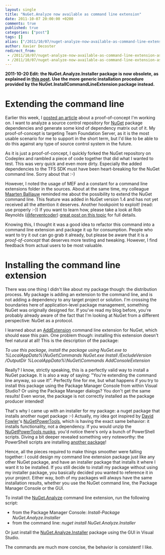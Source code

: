 ```yaml
---
layout: single
title: "NuGet.Analyze now available as command line extension"
date: 2011-10-07 20:00:00 +0200
comments: true
published: true
categories: ["post"]
tags: []
alias: ["/2011/10/07/nuget-analyze-now-available-as-command-line-extension-aspx/"]
author: Xavier Decoster
redirect_from:
 - /2011/10/07/nuget-analyze-now-available-as-command-line-extension-aspx/.html
 - /2011/10/07/nuget-analyze-now-available-as-command-line-extension-aspx/.html
---
```

<p><strong>2011-10-20 Edit: the NuGet.Analyze.Installer package is now obsolete, as explained in <a href="/post/2011/10/20/Install-NuGet-command-line-extensions-using-the-Package-Manager-Console.aspx" target="_blank">this post</a>. Use the more generic installation procedure provided by the NuGet.InstallCommandLineExtension package instead.</strong></p>

<h1>Extending the command line</h1>

<p>Earlier this week, I <a href="/post/2011/10/06/Generate-package-dependency-matrix-directly-from-TFS-source-control.aspx" target="_blank">posted an article</a> about a proof-of-concept I'm working on. I want to analyze a source control repository for <a href="http://www.nuget.org" target="_blank">NuGet</a> package dependencies and generate some kind of dependency matrix out of it. My proof-of-concept is targeting Team Foundation Server, as it is the most usable scenario for me to support in the short term, but I'd like to be able to do this against any type of source control system in the future.</p>

<p>As it is just a proof-of-concept, I quickly forked the NuGet repository on Codeplex and rambled a piece of code together that did what I wanted to test. This was very quick and even more dirty. Especially the added dependencies to the TFS SDK must have been heart-breaking for the NuGet command line. Sorry about that :-)</p>

<p>However, I noted the usage of MEF and a constant for a command line extensions folder in the sources. About at the same time, my colleague <a href="http://blog.maartenballiauw.be" target="_blank">Maarten Balliauw</a> reminded me about the possibility to extend the NuGet command line. This feature was added in NuGet version 1.4 and has not yet received all the attention it deserves. Another hookpoint to exploit! (read: use properly :-)) If you want to learn how, please take a look at Rob Reynolds (<a href="http://twitter.com/#!/ferventcoder" target="_blank">@ferventcoder</a>) <a href="http://geekswithblogs.net/robz/archive/2011/07/15/extend-nuget-command-line.aspx" target="_blank">great post on this topic</a> for full details.</p>

<p>Knowing this, I thought it was a good idea to refactor this command into a command line extension and package it up for consumption. People who want to try it out can go grab it already, but please be aware that it is a <em>proof-of-concept</em> that deserves more testing and tweaking. However, I find feedback from actual users to be most valuable.</p>

<h1>Installing the command line extension</h1>

<p>There was one thing I didn't like about my package though: the distribution process. My package is adding an extension to the command line, and is not adding a dependency to any target project or solution. I'm crossing the boundaries here of application-level package management, something NuGet was originally designed for. If you've read my blog before, you're probably already aware of the fact that I'm looking at NuGet from a different perspective: NuGet as a protocol.</p>

<p>I learned about an <a href="http://nuget.org/List/Packages/AddConsoleExtension" target="_blank">AddExtension</a> command line extension for NuGet, which should ease this pain. One problem though: installing this extension doesn't feel natural at all! This is the description of the package:</p>

<p><em>To use this package, install the package using NuGet.exe to %LocalAppData%\NuGet\Commands NuGet.exe Install /ExcludeVersion /OutputDir %LocalAppData%\NuGet\Commands AddConsoleExtension</em></p>

<p>Really? I know, strictly speaking, this is a perfectly valid way to install a NuGet package. It is also a way of saying: "You're extending the command line anyway, so use it!". Perfectly fine for me, but what happens if you try to install this package using the Package Manager Console from within Visual Studio? Or using the Package Manager dialogs? You don't get the same results! Even worse, the package is not correctly installed as the package producer intended!</p>

<p>That's why I came up with an installer for my package: a nuget package that installs another nuget package :-) Actually, my idea got inspired by <a href="http://twitter.com/#!/davidfowl" target="_blank">David Fowler</a>'s <a href="http://nuget.org/List/Packages/NuGetPowerTools" target="_blank">NuGetPowerTools</a>, which is having the exact same behavior: it installs functionality, not a dependency. If you would unzip the <a href="http://packages.nuget.org/v1/Package/Download/NuGetPowerTools/0.29" target="_blank">NuGetPowerTools nupkg</a>, you'd notice there's only a bunch of PowerShell scripts. Diving a bit deeper revealed something very noteworthy: the PowerShell scripts are installing <a href="http://nuget.org/List/Packages/NuGet.Build" target="_blank">another package</a>!</p>

<p>Hence, all the pieces required to make things smoother were falling together: I could design my command line extension package just like any other NuGet package, and have an installer package that installs it where I want it to be installed. If you still decide to install my package without using my installer package, you basically decided you wanted to reference it in your project. Either way, both of my packages will always have the same installation results, whether you use the NuGet command line, the Package Manager Console or the GUI.</p>

<p>To install the <a href="http://nuget.org/List/Packages/NuGet.Analyze" target="_blank">NuGet.Analyze</a> command line extension, run the following script:</p>

<ul>
<li>from the Package Manager Console: <em>Install-Package NuGet.Analyze.Installer</em></li>
<li>from the command line: <em>nuget install NuGet.Analyze.Installer</em></li>
</ul>

<p>Or just install the <a href="http://nuget.org/List/Packages/NuGet.Analyze.Installer" target="_blank">NuGet.Analyze.Installer</a> package using the GUI in Visual Studio.</p>

<p>The commands are much more concise, the behavior is consistent! I like.</p>
